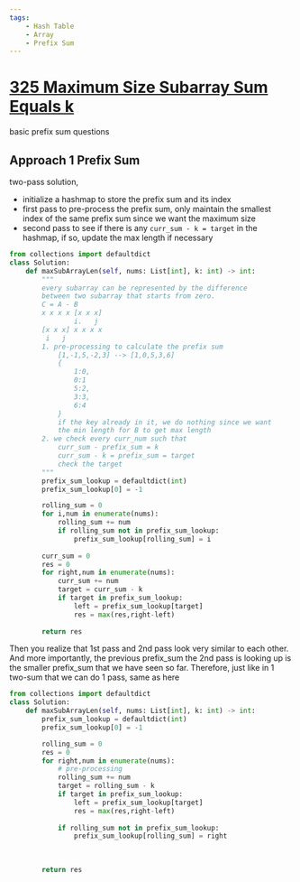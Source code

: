 ```yaml
---
tags:
    - Hash Table
    - Array
    - Prefix Sum
---
```



# [325 Maximum Size Subarray Sum Equals k](https://leetcode.com/problems/maximum-size-subarray-sum-equals-k/description/)

basic prefix sum questions

## Approach 1 Prefix Sum

two-pass solution,

- initialize a hashmap to store the prefix sum and its index
- first pass to pre-process the prefix sum, only maintain the smallest index of the same prefix sum since we want the maximum size
- second pass to see if there is any `curr_sum - k = target` in the hashmap, if so, update the max length if necessary

```python
from collections import defaultdict
class Solution:
    def maxSubArrayLen(self, nums: List[int], k: int) -> int:
        """
        every subarray can be represented by the difference
        between two subarray that starts from zero.
        C = A - B  
        x x x x [x x x]
                i.   j
        [x x x] x x x x
         i   j
        1. pre-processing to calculate the prefix sum
            [1,-1,5,-2,3] --> [1,0,5,3,6]
            {
                1:0,
                0:1
                5:2,
                3:3,
                6:4
            }
            if the key already in it, we do nothing since we want 
            the min length for B to get max length
        2. we check every curr_num such that
            curr_sum - prefix_sum = k
            curr_sum - k = prefix_sum = target
            check the target
        """        
        prefix_sum_lookup = defaultdict(int)        
        prefix_sum_lookup[0] = -1

        rolling_sum = 0
        for i,num in enumerate(nums):
            rolling_sum += num
            if rolling_sum not in prefix_sum_lookup:
                prefix_sum_lookup[rolling_sum] = i
        
        curr_sum = 0
        res = 0
        for right,num in enumerate(nums):
            curr_sum += num
            target = curr_sum - k
            if target in prefix_sum_lookup:
                left = prefix_sum_lookup[target]
                res = max(res,right-left)
            
        return res
```

Then you realize that 1st pass and 2nd pass look very similar to each other. And more importantly, the previous prefix_sum the 2nd pass is looking up is the smaller prefix_sum that we have seen so far. Therefore, just like in 1 two-sum that we can do 1 pass, same as here

```python
from collections import defaultdict
class Solution:
    def maxSubArrayLen(self, nums: List[int], k: int) -> int:
        prefix_sum_lookup = defaultdict(int)        
        prefix_sum_lookup[0] = -1

        rolling_sum = 0
        res = 0
        for right,num in enumerate(nums):
            # pre-processing
            rolling_sum += num
            target = rolling_sum - k
            if target in prefix_sum_lookup:
                left = prefix_sum_lookup[target]
                res = max(res,right-left)
            
            if rolling_sum not in prefix_sum_lookup:
                prefix_sum_lookup[rolling_sum] = right
                
            
            
        return res
```


